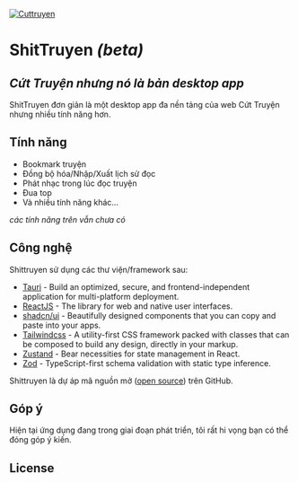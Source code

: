 [![Cuttruyen](https://nettrom.com/favicon.ico)](https://nettrom.com/)

# ShitTruyen _(beta)_

## _Cứt Truyện nhưng nó là bản desktop app_

ShitTruyen đơn giản là một desktop app đa nền tảng của web Cứt Truyện nhưng nhiều tính năng hơn.

## Tính năng

-   Bookmark truyện
-   Đồng bộ hóa/Nhập/Xuất lịch sử đọc
-   Phát nhạc trong lúc đọc truyện
-   Đua top
-   Và nhiều tính năng khác...

_các tính năng trên vẫn chưa có_

## Công nghệ

Shittruyen sử dụng các thư viện/framework sau:

-   [Tauri] - Build an optimized, secure, and frontend-independent application for multi-platform deployment.
-   [ReactJS] - The library for web and native user interfaces.
-   [shadcn/ui] - Beautifully designed components that you can copy and paste into your apps.
-   [Tailwindcss] - A utility-first CSS framework packed with classes that can be composed to build any design, directly in your markup.
-   [Zustand] - Bear necessities for state management in React.
-   [Zod] - TypeScript-first schema validation with static type inference.

Shittruyen là dự áp mã nguồn mở ([open source][git-repo]) trên GitHub.

## Góp ý

Hiện tại ứng dụng đang trong giai đoạn phát triển, tôi rất hi vọng bạn có thể đóng góp ý kiến.

## License

[//]: # 'ENV'
[git-repo]: https://github.com/huyhoangg9owl/shittruyen.git
[Tauri]: https://tauri.app
[ReactJS]: https://react.dev
[shadcn/ui]: https://ui.shadcn.com
[Tailwindcss]: https://tailwindcss.com
[Zustand]: https://github.com/pmndrs/zustand
[Zod]: https://zod.dev
